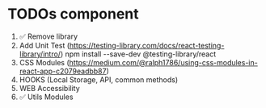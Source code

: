 # TODOs <Range /> component

1. ✅ Remove library
2. Add Unit Test (https://testing-library.com/docs/react-testing-library/intro/)
 npm install --save-dev @testing-library/react
3. CSS Modules (https://medium.com/@ralph1786/using-css-modules-in-react-app-c2079eadbb87)
4. HOOKS (Local Storage, API, common methods)
5. WEB Accessibility
6. ✅ Utils Modules
